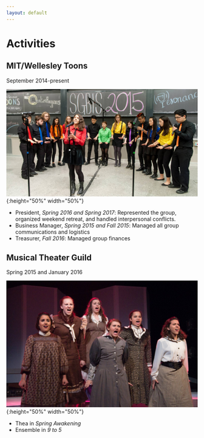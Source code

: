 ```yaml
---
layout: default
---
```


# Activities

## MIT/Wellesley Toons
September 2014-present

![](Toons.jpg){:height="50%" width="50%"}

* President, _Spring 2016 and Spring 2017_: Represented the group, organized weekend retreat, and handled interpersonal conflicts.
* Business Manager, _Spring 2015 and Fall 2015_: Managed all group communications and logistics
* Treasurer, _Fall 2016_: Managed group finances


## Musical Theater Guild
Spring 2015 and January 2016

![](SpringAwakening.jpg){:height="50%" width="50%"}
* Thea in _Spring Awakening_
* Ensemble in _9 to 5_